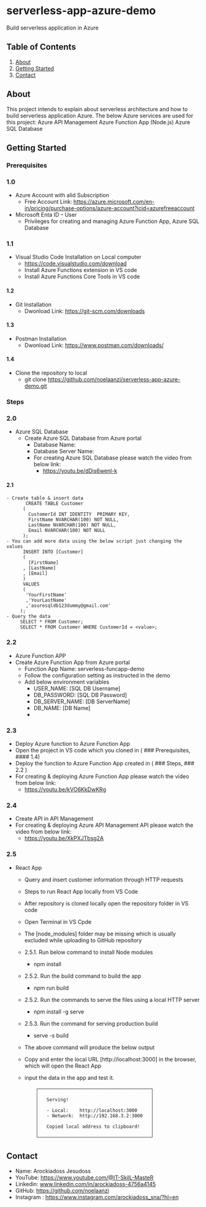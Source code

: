 # serverless-app-azure-demo
Build serverless application in Azure

## Table of Contents
1. [About](#about)
2. [Getting Started](#getting-started)
3. [Contact](#contact)

## About
This project intends to explain about serverless architecture and how to build serverless application Azure.
The below Azure services are used for this project:
  Azure API Management
  Azure Function App (Node.js)
  Azure SQL Database

## Getting Started
### Prerequisites
### 1.0
- Azure Account with alid Subscription
  - Free Account Link: https://azure.microsoft.com/en-in/pricing/purchase-options/azure-account?icid=azurefreeaccount
- Microsoft Enta ID – User
  - Privileges for creating and managing Azure Function App, Azure SQL Database
### 1.1
- Visual Studio Code Installation on Local computer
  - https://code.visualstudio.com/download
  - Install Azure Functions extension in VS code
  - Install Azure Functions Core Tools in VS code
#### 1.2  
- Git Installation
  - Dwonload Link: https://git-scm.com/downloads
#### 1.3
- Postman Installation
  - Dwonload Link: https://www.postman.com/downloads/
#### 1.4
- Clone the repository to local
  - git clone https://github.com/noelaanzi/serverless-app-azure-demo.git

### Steps
### 2.0
- Azure SQL Database
  - Create Azure SQL Database from Azure portal
    - Database Name: <YourDBServerName>   
    - Database Server Name: <YourDBName>
    - For creating Azure SQL Database please watch the video from below link:
      - https://youtu.be/dDis6wenl-k
 #### 2.1 
    - Create table & insert data
           CREATE TABLE Customer
          (
            CustomerId INT IDENTITY  PRIMARY KEY,
            FirstName NVARCHAR(100) NOT NULL,
            LastName NVARCHAR(100) NOT NULL,
            Email NVARCHAR(100) NOT NULL
          );
    - You can add more data using the below script just changing the values
          INSERT INTO [Customer]
          (
            [FirstName]
          , [LastName]
          , [Email]
          )
          VALUES
          (
           'YourFirstName'
           ,'YourLastName'
           ,'asuresqldb123dummy@gmail.com'
         );
    - Query the data
         SELECT * FROM Customer;
         SELECT * FROM Customer WHERE CustomerId = <value>;
         
### 2.2
- Azure Function APP
- Create Azure Function App from Azure portal
  - Function App Name: serverless-funcapp-demo
  - Follow the configuration setting as instructed in the demo
  - Add below environment variables
    - USER_NAME: [SQL DB Username]
    - DB_PASSWORD: [SQL DB Password]
    - DB_SERVER_NAME: [DB ServerName]  
    - DB_NAME: [DB Name]
    - 
### 2.3
- Deploy Azure function to Azure Function App
- Open the project in VS code which you cloned in ( ### Prerequisites, #### 1.4)
- Deploy the function to Azure Function App created in ( ### Steps, ### 2.2 )
- For creating & deploying Azure Function App please watch the video from below link:
  - https://youtu.be/kVO6KkDwKRg
### 2.4
- Create API in API Management
- For creating & deploying Azure API Management API please watch the video from below link:
  - https://youtu.be/XkPXJTbsg2A
 
### 2.5
- React App
  - Query and insert customer information through HTTP requests
  - Steps to run React App locally from VS Code
  - After repository is cloned locally open the repository folder in VS code
  - Open Terminal in VS Cpde
  - The [node_modules] folder may be missing which is usually excluded while uploading to GitHub repository
  - 2.5.1. Run below command to install Node modules
    - npm install
  - 2.5.2. Run the build command to build the app
    - npm run build
  - 2.5.2. Run the commands to serve the files using a local HTTP server
    - npm install -g serve
  - 2.5.3. Run the command for serving production build
    - serve -s build
  - The above command will produce the below output
  - Copy and enter the local URL [http://localhost:3000] in the browser, which will open the React App
  - input the data in the app and test it.

            ┌─────────────────────────────────────────┐
            │                                         │
            │   Serving!                              │
            │                                         │
            │   - Local:    http://localhost:3000     │
            │   - Network:  http://192.168.3.2:3000   │
            │                                         │
            │   Copied local address to clipboard!    │
            │                                         │
            └─────────────────────────────────────────┘
    
## Contact
- Name: Arockiadoss Jesudoss
- YouTube: https://www.youtube.com/@IT-SkilL-MasteR
- Linkedin: www.linkedin.com/in/arockiadoss-4756a4145
- GitHub: https://github.com/noelaanzi
- Instagram : https://www.instagram.com/arockiadoss_sna/?hl=en
